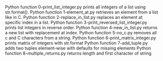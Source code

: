 Python function 0-print_list_integer.py prints all integers of a list using str.format().
Python function 1-element_at.py retrieves an element from a list like in C.
Python function 2-replace_in_list.py replaces an element at specific index in a list.
Python function 3-print_reversed_list_integer.py prints list integers in reverse order.
Python function 4-new_in_list.py returns a new list with replacement at index.
Python function 5-no_c.py removes all c and C characters from a string.
Python function 6-print_matrix_integer.py prints matrix of integers with str.format
Python function 7-add_tuple.py adds two tuples element-wise with defaults for missing elements
Python function 8-multiple_returns.py returns length and first character of string
